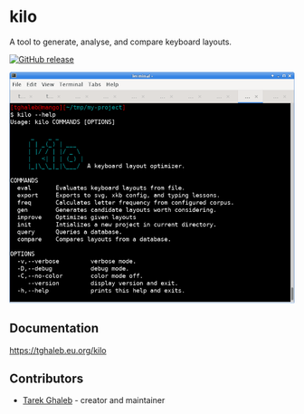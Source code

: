 # kilo

A tool to generate, analyse, and compare keyboard layouts.

[![GitHub release](https://img.shields.io/github/release/tghaleb/kilo.svg)](https://github.com/tghaleb/kilo/releases)

![Screen Shot](images/kilo.png)

## Documentation

<https://tghaleb.eu.org/kilo>

## Contributors

- [Tarek Ghaleb](https://github.com/tghaleb) - creator and maintainer
